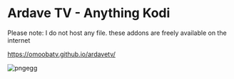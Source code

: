 # Ardave TV - Anything Kodi

Please note: I do not host any file. these addons are freely available on the internet


https://omoobatv.github.io/ardavetv/

![pngegg](https://user-images.githubusercontent.com/1359593/151644578-dc0bedee-a8df-4315-9769-c358149a89f7.png)
